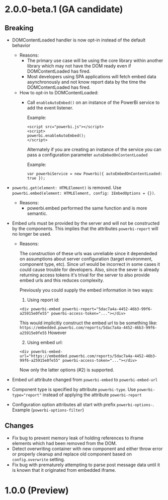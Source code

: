 # 2.0.0-beta.1 (GA candidate)

## Breaking

- DOMContentLoaded handler is now opt-in instead of the default behavior
  - Reasons:
    - The primary use case will be using the core library within another library which may not have the DOM ready even if DOMContentLoaded has fired.
    - Most developers using SPA applications will fetch embed data asynchronously and not know report data by the time the DOMContentLoaded has fired.
  - How to opt-in to DOMContentLoaded:
    - Call `enableAutoEmbed()` on an instance of the PowerBi service to add the event listener.
      
      Example:
      ```
      <script src="powerbi.js"></script>
      <script>
      powerbi.enableAutoEmbed();
      </script>
      ```
      
      Alternately if you are creating an instance of the service you can pass a configuration parameter `autoEmbedOnContentLoaded`
      
      Example:
      ```
      var powerbiService = new Powerbi({ autoEmbedOnContentLoaded: true });
      ```
- `powerbi.get(element: HTMLElement)` is removed. Use `powerbi.embed(element: HTMLElement, config: IEmbedOptions = {})`.
  - Reasons:
    - powerbi.embed performed the same function and is more semantic.
- Embed urls must be provided by the server and will not be constructed by the components. This implies that the attributes `powerbi-report` will no longer be used.
  - Reasons:
  
      The construction of these urls was unreliable since it dependeded on assumptions about server configuration (target environment, component type, etc).
      Since url would be incorrect in some cases it could cause trouble for developers. Also, since the sever is already returning access tokens it's trival for the server to also provide embed urls and this reduces complexity.
  
      Previously you could supply the embed information in two ways:
      
      1. Using report id:
      
      `<div powerbi-embed powerbi-report="5dac7a4a-4452-46b3-99f6-a25915e0fe55" powerbi-access-token="..."></div>`
      
      This would implicitly construct the embed url to be something like: `https://embedded.powerbi.com/reports/5dac7a4a-4452-46b3-99f6-a25915e0fe55`
      However 
      
      2. Using embed url:
      
      `<div powerbi-embed-url="https://embedded.powerbi.com/reports/5dac7a4a-4452-46b3-99f6-a25915e0fe55" powerbi-access-token="..."></div>`
      
      Now only the latter options (#2) is supported.
      
- Embed url attribute changed from `powerbi-embed` to `powerbi-embed-url`
- Component type is specified by attribute `powerbi-type`. Use `powerbi-type="report"` instead of applying the attribute `powerbi-report`
- Configuration option attributes all start with prefix `powerbi-options-`. Example (`powerbi-options-filter`)

## Changes

- Fix bug to prevent memory leak of holding references to iframe elements which had been removed from the DOM.
- Detect overwriting container with new component and either throw error or properly cleanup and replace old component based on `config.overwrite` setting. 
- Fix bug with prematurely attempting to parse post message data until it is known that it originated from embedded iframe.
  
# 1.0.0 (Preview)